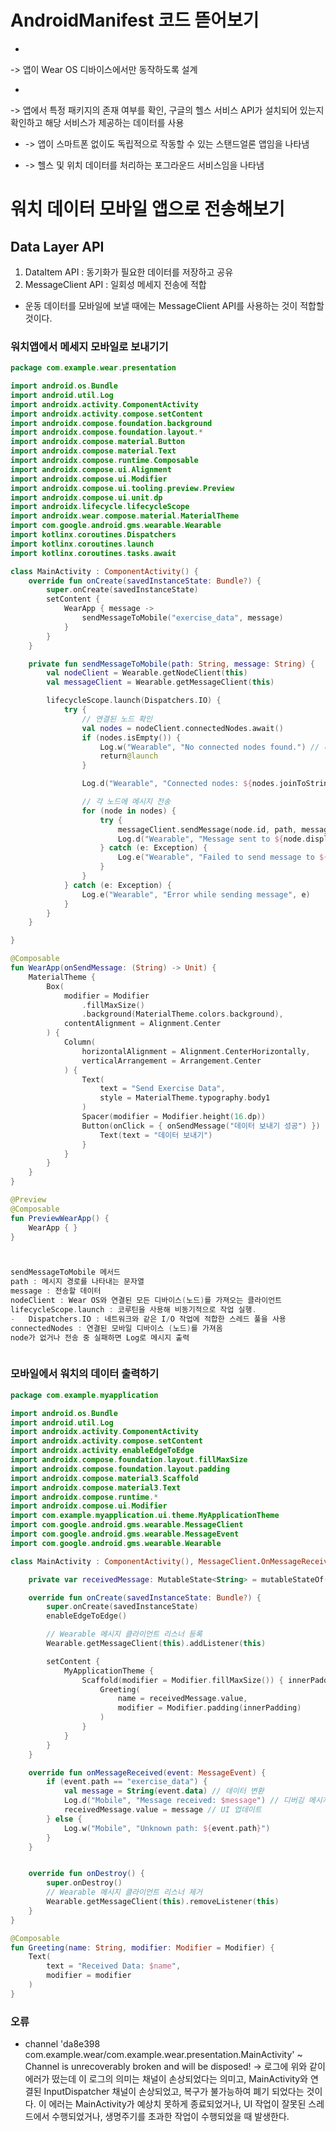 # AndroidManifest 코드 뜯어보기

 - <uses-feature android:name="android.hardware.type.watch" />
 -> 앱이 Wear OS 디바이스에서만 동작하도록 설계


- <queries>
    <package android:name="com.google.android.wearable.healthservices" />
</queries>

-> 앱에서 특정 패키지의 존재 여부를 확인, 구글의 헬스 서비스 API가 설치되어 있는지 확인하고 해당 서비스가 제공하는 데이터를 사용

- <meta-data
    android:name="com.google.android.wearable.standalone"
    android:value="true" />
-> 앱이 스마트폰 없이도 독립적으로 작동할 수 있는 스탠드얼론 앱임을 나타냄

- <service
    android:name=".service.ExerciseService"
    android:exported="false"
    android:foregroundServiceType="health|location" />
-> 헬스 및 위치 데이터를 처리하는 포그라운드 서비스임을 나타냄

# 워치 데이터 모바일 앱으로 전송해보기

## Data Layer API
1. DataItem API : 동기화가 필요한 데이터를 저장하고 공유
2. MessageClient API : 일회성 메세지 전송에 적합
- 운동 데이터를 모바일에 보낼 때에는 MessageClient API를 사용하는 것이 적합할 것이다. 

### 워치앱에서 메세지 모바일로 보내기기
``` kotlin
package com.example.wear.presentation

import android.os.Bundle
import android.util.Log
import androidx.activity.ComponentActivity
import androidx.activity.compose.setContent
import androidx.compose.foundation.background
import androidx.compose.foundation.layout.*
import androidx.compose.material.Button
import androidx.compose.material.Text
import androidx.compose.runtime.Composable
import androidx.compose.ui.Alignment
import androidx.compose.ui.Modifier
import androidx.compose.ui.tooling.preview.Preview
import androidx.compose.ui.unit.dp
import androidx.lifecycle.lifecycleScope
import androidx.wear.compose.material.MaterialTheme
import com.google.android.gms.wearable.Wearable
import kotlinx.coroutines.Dispatchers
import kotlinx.coroutines.launch
import kotlinx.coroutines.tasks.await

class MainActivity : ComponentActivity() {
    override fun onCreate(savedInstanceState: Bundle?) {
        super.onCreate(savedInstanceState)
        setContent {
            WearApp { message ->
                sendMessageToMobile("exercise_data", message)
            }
        }
    }

    private fun sendMessageToMobile(path: String, message: String) {
        val nodeClient = Wearable.getNodeClient(this)
        val messageClient = Wearable.getMessageClient(this)

        lifecycleScope.launch(Dispatchers.IO) {
            try {
                // 연결된 노드 확인
                val nodes = nodeClient.connectedNodes.await()
                if (nodes.isEmpty()) {
                    Log.w("Wearable", "No connected nodes found.") // 디버깅 메시지
                    return@launch
                }

                Log.d("Wearable", "Connected nodes: ${nodes.joinToString { it.displayName }}")

                // 각 노드에 메시지 전송
                for (node in nodes) {
                    try {
                        messageClient.sendMessage(node.id, path, message.toByteArray()).await()
                        Log.d("Wearable", "Message sent to ${node.displayName}")
                    } catch (e: Exception) {
                        Log.e("Wearable", "Failed to send message to ${node.displayName}", e)
                    }
                }
            } catch (e: Exception) {
                Log.e("Wearable", "Error while sending message", e)
            }
        }
    }

}

@Composable
fun WearApp(onSendMessage: (String) -> Unit) {
    MaterialTheme {
        Box(
            modifier = Modifier
                .fillMaxSize()
                .background(MaterialTheme.colors.background),
            contentAlignment = Alignment.Center
        ) {
            Column(
                horizontalAlignment = Alignment.CenterHorizontally,
                verticalArrangement = Arrangement.Center
            ) {
                Text(
                    text = "Send Exercise Data",
                    style = MaterialTheme.typography.body1
                )
                Spacer(modifier = Modifier.height(16.dp))
                Button(onClick = { onSendMessage("데이터 보내기 성공") }) {
                    Text(text = "데이터 보내기")
                }
            }
        }
    }
}

@Preview
@Composable
fun PreviewWearApp() {
    WearApp { }
}



sendMessageToMobile 메서드
path : 메시지 경로를 나타내는 문자열
message : 전송할 데이터
nodeClient : Wear OS와 연결된 모든 디바이스(노드)를 가져오는 클라이언트
lifecycleScope.launch : 코루틴을 사용해 비동기적으로 작업 실행. 
-	Dispatchers.IO : 네트워크와 같은 I/O 작업에 적합한 스레드 풀을 사용
connectedNodes : 연결된 모바일 디바이스 (노드)를 가져옴
node가 없거나 전송 중 실패하면 Log로 메시지 출력



```

### 모바일에서 워치의 데이터 출력하기

``` kotlin
package com.example.myapplication

import android.os.Bundle
import android.util.Log
import androidx.activity.ComponentActivity
import androidx.activity.compose.setContent
import androidx.activity.enableEdgeToEdge
import androidx.compose.foundation.layout.fillMaxSize
import androidx.compose.foundation.layout.padding
import androidx.compose.material3.Scaffold
import androidx.compose.material3.Text
import androidx.compose.runtime.*
import androidx.compose.ui.Modifier
import com.example.myapplication.ui.theme.MyApplicationTheme
import com.google.android.gms.wearable.MessageClient
import com.google.android.gms.wearable.MessageEvent
import com.google.android.gms.wearable.Wearable

class MainActivity : ComponentActivity(), MessageClient.OnMessageReceivedListener {

    private var receivedMessage: MutableState<String> = mutableStateOf("Waiting for Data...")

    override fun onCreate(savedInstanceState: Bundle?) {
        super.onCreate(savedInstanceState)
        enableEdgeToEdge()

        // Wearable 메시지 클라이언트 리스너 등록
        Wearable.getMessageClient(this).addListener(this)

        setContent {
            MyApplicationTheme {
                Scaffold(modifier = Modifier.fillMaxSize()) { innerPadding ->
                    Greeting(
                        name = receivedMessage.value,
                        modifier = Modifier.padding(innerPadding)
                    )
                }
            }
        }
    }

    override fun onMessageReceived(event: MessageEvent) {
        if (event.path == "exercise_data") {
            val message = String(event.data) // 데이터 변환
            Log.d("Mobile", "Message received: $message") // 디버깅 메시지 추가
            receivedMessage.value = message // UI 업데이트
        } else {
            Log.w("Mobile", "Unknown path: ${event.path}")
        }
    }


    override fun onDestroy() {
        super.onDestroy()
        // Wearable 메시지 클라이언트 리스너 제거
        Wearable.getMessageClient(this).removeListener(this)
    }
}

@Composable
fun Greeting(name: String, modifier: Modifier = Modifier) {
    Text(
        text = "Received Data: $name",
        modifier = modifier
    )
}
```




### 오류 
- channel 'da8e398 com.example.wear/com.example.wear.presentation.MainActivity' ~ Channel is unrecoverably broken and will be disposed!
-> 로그에 위와 같이 에러가 떴는데 이 로그의 의미는 채널이 손상되었다는 의미고, MainActivity와 연결된 InputDispatcher 채널이 손상되었고, 복구가 불가능하여 폐기 되었다는 것이다. 이 에러는 MainActivity가 예상치 못하게 종료되었거나, UI 작업이 잘못된 스레드에서 수행되었거나, 생명주기를 초과한 작업이 수행되었을 때 발생한다.